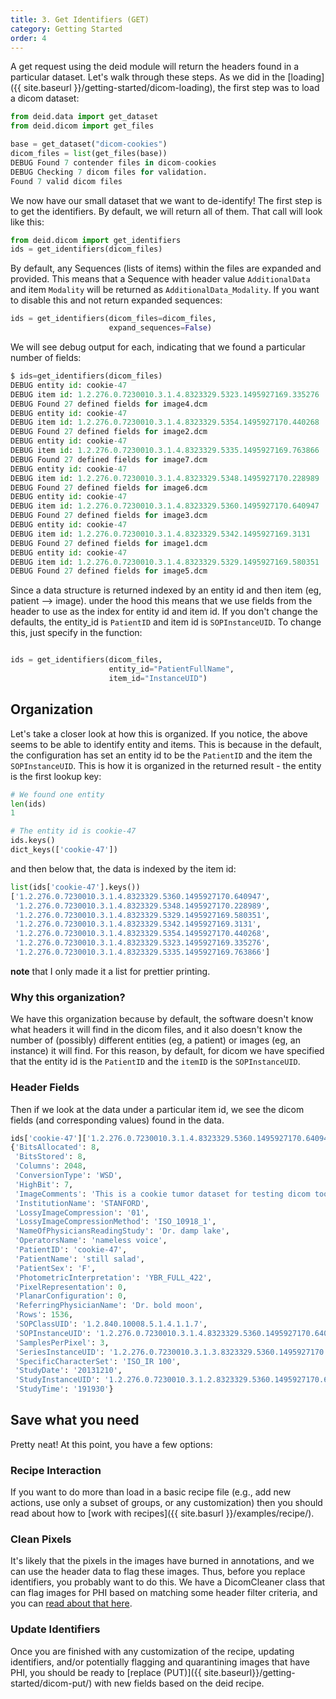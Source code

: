 ```yaml
---
title: 3. Get Identifiers (GET)
category: Getting Started
order: 4
---
```


A get request using the deid module will return the headers found in a particular dataset. 
Let's walk through these steps. As we did in the [loading]({{ site.baseurl }}/getting-started/dicom-loading), 
the first step was to load a dicom dataset:


```python
from deid.data import get_dataset
from deid.dicom import get_files

base = get_dataset("dicom-cookies")
dicom_files = list(get_files(base))
DEBUG Found 7 contender files in dicom-cookies
DEBUG Checking 7 dicom files for validation.
Found 7 valid dicom files
```

We now have our small dataset that we want to de-identify! The first step is to get 
the identifiers. By default, we will return all of them. That call will look like this:

```python
from deid.dicom import get_identifiers
ids = get_identifiers(dicom_files)
```

By default, any Sequences (lists of items) within the files are expanded and 
provided. This means that a Sequence with header value `AdditionalData` 
and item `Modality` will be returned as `AdditionalData_Modality`. 
If you want to disable this and not return expanded sequences:

```python
ids = get_identifiers(dicom_files=dicom_files,
                      expand_sequences=False)
```

We will see debug output for each, indicating that we found a particular number of fields:

```python
$ ids=get_identifiers(dicom_files)
DEBUG entity id: cookie-47
DEBUG item id: 1.2.276.0.7230010.3.1.4.8323329.5323.1495927169.335276
DEBUG Found 27 defined fields for image4.dcm
DEBUG entity id: cookie-47
DEBUG item id: 1.2.276.0.7230010.3.1.4.8323329.5354.1495927170.440268
DEBUG Found 27 defined fields for image2.dcm
DEBUG entity id: cookie-47
DEBUG item id: 1.2.276.0.7230010.3.1.4.8323329.5335.1495927169.763866
DEBUG Found 27 defined fields for image7.dcm
DEBUG entity id: cookie-47
DEBUG item id: 1.2.276.0.7230010.3.1.4.8323329.5348.1495927170.228989
DEBUG Found 27 defined fields for image6.dcm
DEBUG entity id: cookie-47
DEBUG item id: 1.2.276.0.7230010.3.1.4.8323329.5360.1495927170.640947
DEBUG Found 27 defined fields for image3.dcm
DEBUG entity id: cookie-47
DEBUG item id: 1.2.276.0.7230010.3.1.4.8323329.5342.1495927169.3131
DEBUG Found 27 defined fields for image1.dcm
DEBUG entity id: cookie-47
DEBUG item id: 1.2.276.0.7230010.3.1.4.8323329.5329.1495927169.580351
DEBUG Found 27 defined fields for image5.dcm
```

Since a data structure is returned indexed by an entity id and then item 
(eg, patient --> image). under the hood this means that we use fields 
from the header to use as the index for entity id and item id. 
If you don't change the defaults, the entity_id is `PatientID` and item 
id is `SOPInstanceUID`. To change this, just specify in the function:

```python

ids = get_identifiers(dicom_files,
                      entity_id="PatientFullName",
                      item_id="InstanceUID")
```


## Organization
Let's take a closer look at how this is organized. If you notice, the above 
seems to be able to identify entity and items. This is because in the default, 
the configuration has set an entity id to be the `PatientID` and the item the 
`SOPInstanceUID`. This is how it is organized in the returned result - 
the entity is the first lookup key:

```python
# We found one entity
len(ids)
1

# The entity id is cookie-47
ids.keys()
dict_keys(['cookie-47'])
```

and then below that, the data is indexed by the item id:

```python
list(ids['cookie-47'].keys())
['1.2.276.0.7230010.3.1.4.8323329.5360.1495927170.640947',
 '1.2.276.0.7230010.3.1.4.8323329.5348.1495927170.228989',
 '1.2.276.0.7230010.3.1.4.8323329.5329.1495927169.580351',
 '1.2.276.0.7230010.3.1.4.8323329.5342.1495927169.3131',
 '1.2.276.0.7230010.3.1.4.8323329.5354.1495927170.440268',
 '1.2.276.0.7230010.3.1.4.8323329.5323.1495927169.335276',
 '1.2.276.0.7230010.3.1.4.8323329.5335.1495927169.763866']
```
**note** that I only made it a list for prettier printing. 


### Why this organization?
We have this organization because by default, the software doesn't know what 
headers it will find in the dicom files, and it also doesn't know the number 
of (possibly) different entities (eg, a patient) or images (eg, an instance) 
it will find. For this reason, by default, for dicom we have specified that 
the entity id is the `PatientID` and the `itemID` is the `SOPInstanceUID`. 


### Header Fields
Then if we look at the data under a particular item id, we see the dicom fields (and corresponding values) found in the data.

```python
ids['cookie-47']['1.2.276.0.7230010.3.1.4.8323329.5360.1495927170.640947']
{'BitsAllocated': 8,
 'BitsStored': 8,
 'Columns': 2048,
 'ConversionType': 'WSD',
 'HighBit': 7,
 'ImageComments': 'This is a cookie tumor dataset for testing dicom tools.',
 'InstitutionName': 'STANFORD',
 'LossyImageCompression': '01',
 'LossyImageCompressionMethod': 'ISO_10918_1',
 'NameOfPhysiciansReadingStudy': 'Dr. damp lake',
 'OperatorsName': 'nameless voice',
 'PatientID': 'cookie-47',
 'PatientName': 'still salad',
 'PatientSex': 'F',
 'PhotometricInterpretation': 'YBR_FULL_422',
 'PixelRepresentation': 0,
 'PlanarConfiguration': 0,
 'ReferringPhysicianName': 'Dr. bold moon',
 'Rows': 1536,
 'SOPClassUID': '1.2.840.10008.5.1.4.1.1.7',
 'SOPInstanceUID': '1.2.276.0.7230010.3.1.4.8323329.5360.1495927170.640947',
 'SamplesPerPixel': 3,
 'SeriesInstanceUID': '1.2.276.0.7230010.3.1.3.8323329.5360.1495927170.640945',
 'SpecificCharacterSet': 'ISO_IR 100',
 'StudyDate': '20131210',
 'StudyInstanceUID': '1.2.276.0.7230010.3.1.2.8323329.5360.1495927170.640946',
 'StudyTime': '191930'}
```

## Save what you need
Pretty neat! At this point, you have a few options:

### Recipe Interaction
If you want to do more than load in a basic recipe file (e.g., add new actions, 
use only a subset of groups, or any customization) then you should read about 
how to [work with recipes]({{ site.basurl }}/examples/recipe/).

### Clean Pixels
It's likely that the pixels in the images have burned in annotations, and we can 
use the header data to flag these images. Thus, before you replace identifiers, 
you probably want to do this. We have a DicomCleaner class that can flag images 
for PHI based on matching some header filter criteria, and you can 
[read about that here]({{site.baseurl}}/getting-started/dicom-pixels/). 

### Update Identifiers
Once you are finished with any customization of the recipe, updating identifiers,
 and/or potentially flagging and quarantining images that have PHI, you should be 
ready to [replace (PUT)]({{ site.baseurl}}/getting-started/dicom-put/) with new
 fields based on the deid recipe.

